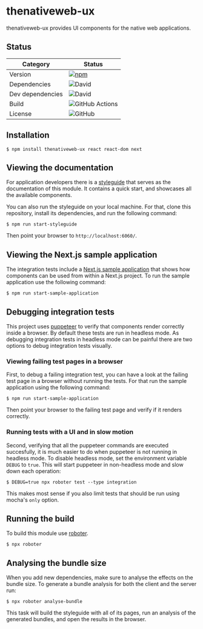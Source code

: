# thenativeweb-ux

thenativeweb-ux provides UI components for the native web applications.

## Status

| Category         | Status                                                                                                                                                     |
| ---------------- | ---------------------------------------------------------------------------------------------------------------------------------------------------------- |
| Version          | [![npm](https://img.shields.io/npm/v/thenativeweb-ux)](https://www.npmjs.com/package/thenativeweb-ux)                                                      |
| Dependencies     | ![David](https://img.shields.io/david/thenativeweb/thenativeweb-ux)                                                                                        |
| Dev dependencies | ![David](https://img.shields.io/david/dev/thenativeweb/thenativeweb-ux)                                                                                    |
| Build            | ![GitHub Actions](https://github.com/thenativeweb/thenativeweb-ux/workflows/Release/badge.svg?branch=master) |
| License          | ![GitHub](https://img.shields.io/github/license/thenativeweb/thenativeweb-ux)                                                                              |

## Installation

```shell
$ npm install thenativeweb-ux react react-dom next
```

## Viewing the documentation

For application developers there is a [styleguide](https://ux.thenativeweb.io/) that serves as the documentation of this module. It contains a quick start, and showcases all the available components.

You can also run the styleguide on your local machine. For that, clone this repository, install its dependencies, and run the following command:

```shell
$ npm run start-styleguide
```

Then point your browser to `http://localhost:6060/`.

## Viewing the Next.js sample application

The integration tests include a [Next.js sample application](test/shared/sampleApplication) that shows how components can be used from within a Next.js project. To run the sample application use the following command:

```shell
$ npm run start-sample-application
```

## Debugging integration tests

This project uses [puppeteer](https://github.com/GoogleChrome/puppeteer) to verify that components render correctly inside a browser. By default these tests are run in headless mode. As debugging integration tests in headless mode can be painful there are two options to debug integration tests visually.

### Viewing failing test pages in a browser

First, to debug a failing integration test, you can have a look at the failing test page in a browser without running the tests. For that run the sample application using the following command:

```shell
$ npm run start-sample-application
```

Then point your browser to the failing test page and verify if it renders correctly.

### Running tests with a UI and in slow motion

Second, verifying that all the puppeteer commands are executed succesfully, it is much easier to do when puppeteer is not running in headless mode. To disable headless mode, set the environment variable `DEBUG` to `true`. This will start puppeteer in non-headless mode and slow down each operation:

```shell
$ DEBUG=true npx roboter test --type integration
```

This makes most sense if you also limit tests that should be run using mocha's `only` option.

## Running the build

To build this module use [roboter](https://www.npmjs.com/package/roboter).

```shell
$ npx roboter
```

## Analysing the bundle size

When you add new dependencies, make sure to analyse the effects on the bundle size. To generate a bundle analysis for both the client and the server run:

```shell
$ npx roboter analyse-bundle
```

This task will build the styleguide with all of its pages, run an analysis of the generated bundles, and open the results in the browser.

